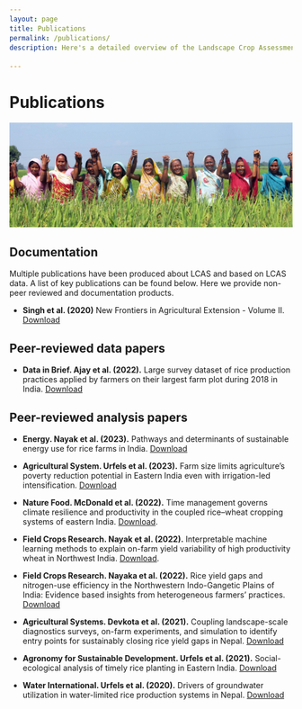 ```yaml
---
layout: page
title: Publications
permalink: /publications/
description: Here's a detailed overview of the Landscape Crop Assessment Survey (LCAS), it's modules and how it helps to collect big data that support sustainability transitions in agriculture. 

---
```


# Publications

![](photo.jpg)



## Documentation

Multiple publications have been produced about LCAS and based on LCAS data. A list of key publications can be found below. Here we provide non-peer reviewed and documentation products.


- **Singh et al. (2020)** New Frontiers in Agricultural Extension - Volume II. [Download](pubs/singh2020.pdf)

## Peer-reviewed data papers

- **Data in Brief. Ajay et al. (2022).** Large survey dataset of rice production practices applied by farmers on their largest farm plot during 2018 in India. [Download](pubs/ajay2022.pdf)


## Peer-reviewed analysis papers

- **Energy. Nayak et al. (2023).** Pathways and determinants of sustainable energy use for rice farms in India. [Download](pubs/nayak2023.pdf)

- **Agricultural System. Urfels et al. (2023).** Farm size limits agriculture’s poverty reduction potential in Eastern India even with irrigation-led intensification.  [Download](pubs/urfels2023.pdf)

- **Nature Food. McDonald et al. (2022).** Time management governs climate resilience and productivity in the coupled rice–wheat cropping systems of eastern India. [Download](pub/mcdonald2022.pdf).

- **Field Crops Research. Nayak et al. (2022).** Interpretable machine learning methods to explain on-farm yield variability of high productivity wheat in Northwest India. [Download](pubs/nayak2022a.pdf). 

- **Field Crops Research. Nayaka et al. (2022).** Rice yield gaps and nitrogen-use efficiency in the Northwestern Indo-Gangetic Plains of India: Evidence based insights from heterogeneous farmers’ practices. [Download](pubs/nayak2022b.pdf)

- **Agricultural Systems. Devkota et al. (2021).** Coupling landscape-scale diagnostics surveys, on-farm experiments, and simulation to identify entry points for sustainably closing rice yield gaps in Nepal. [Download](pubs/devkota2021.pdf)

- **Agronomy for Sustainable Development. Urfels et al. (2021).** Social-ecological analysis of timely rice planting in Eastern India. [Download](pubs/urfels2021.pdf)

- **Water International. Urfels et al. (2020).** Drivers of groundwater utilization in water-limited rice production systems in Nepal. [Download](pubs/urfels2020.pdf)


